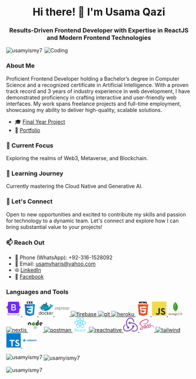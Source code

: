 <h1 align="center">Hi there! 👋 I'm Usama Qazi</h1>
<h3 align="center">Results-Driven Frontend Developer with Expertise in ReactJS and Modern Frontend 
Technologies</h3>
<img align="right" alt="Coding" width="400" src="https://github.com/usamyismy7/usamyismy7/assets/67833697/44cfff94-0710-4931-a1ab-3b0a4c84f6d4">
<p align="left"> <img src="https://komarev.com/ghpvc/?username=usamyismy7&label=Profile%20views&color=0e75b6&style=flat" alt="usamyismy7" /> </p>

### About Me

Proficient Frontend Developer holding a Bachelor’s degree in Computer Science and a recognized certificate in Artificial 
Intelligence. With a proven track record and 3 years of industry experience in web development, I have demonstrated proficiency in crafting interactive and user-friendly web interfaces. My work spans freelance projects and full-time employment, showcasing my ability to deliver high-quality, scalable solutions.

- 🎓 [Final Year Project](https://cdc.cuiwah.edu.pk/Event/Project/5564)
- 💼 [Portfolio](https://bit.ly/usama-portfolio-projects)

### 🔭 Current Focus                                        

Exploring the realms of Web3, Metaverse, and Blockchain.

### 🌱 Learning Journey

Currently mastering the Cloud Native and Generative AI.

### 🚀 Let's Connect

Open to new opportunities and excited to contribute my skills and passion for technology to a dynamic team. Let's connect and explore how I can bring substantial value to your projects!

### 📫 Reach Out

- 📱 Phone (WhatsApp): +92-316-1528092
- 📧 Email: usamyharis@yahoo.com
- 🌐 [LinkedIn](https://www.linkedin.com/in/usamyismy7)
- 👥 [Facebook](https://www.facebook.com/usamyismy)                    

### Languages and Tools
<p align="left"> <a href="https://getbootstrap.com" target="_blank" rel="noreferrer"> <img src="https://raw.githubusercontent.com/devicons/devicon/master/icons/bootstrap/bootstrap-plain-wordmark.svg" alt="bootstrap" width="40" height="40"/> </a> <a href="https://www.w3schools.com/css/" target="_blank" rel="noreferrer"> <img src="https://raw.githubusercontent.com/devicons/devicon/master/icons/css3/css3-original-wordmark.svg" alt="css3" width="40" height="40"/> </a> <a href="https://www.docker.com/" target="_blank" rel="noreferrer"> <img src="https://raw.githubusercontent.com/devicons/devicon/master/icons/docker/docker-original-wordmark.svg" alt="docker" width="40" height="40"/> </a> <a href="https://expressjs.com" target="_blank" rel="noreferrer"> <img src="https://raw.githubusercontent.com/devicons/devicon/master/icons/express/express-original-wordmark.svg" alt="express" width="40" height="40"/> </a> <a href="https://firebase.google.com/" target="_blank" rel="noreferrer"> <img src="https://www.vectorlogo.zone/logos/firebase/firebase-icon.svg" alt="firebase" width="40" height="40"/> </a> <a href="https://git-scm.com/" target="_blank" rel="noreferrer"> <img src="https://www.vectorlogo.zone/logos/git-scm/git-scm-icon.svg" alt="git" width="40" height="40"/> </a> <a href="https://heroku.com" target="_blank" rel="noreferrer"> <img src="https://www.vectorlogo.zone/logos/heroku/heroku-icon.svg" alt="heroku" width="40" height="40"/> </a> <a href="https://www.w3.org/html/" target="_blank" rel="noreferrer"> <img src="https://raw.githubusercontent.com/devicons/devicon/master/icons/html5/html5-original-wordmark.svg" alt="html5" width="40" height="40"/> </a> <a href="https://developer.mozilla.org/en-US/docs/Web/JavaScript" target="_blank" rel="noreferrer"> <img src="https://raw.githubusercontent.com/devicons/devicon/master/icons/javascript/javascript-original.svg" alt="javascript" width="40" height="40"/> </a> <a href="https://www.mongodb.com/" target="_blank" rel="noreferrer"> <img src="https://raw.githubusercontent.com/devicons/devicon/master/icons/mongodb/mongodb-original-wordmark.svg" alt="mongodb" width="40" height="40"/> </a> <a href="https://nextjs.org/" target="_blank" rel="noreferrer"> <img src="https://cdn.worldvectorlogo.com/logos/nextjs-2.svg" alt="nextjs" width="40" height="40"/> </a> <a href="https://nodejs.org" target="_blank" rel="noreferrer"> <img src="https://raw.githubusercontent.com/devicons/devicon/master/icons/nodejs/nodejs-original-wordmark.svg" alt="nodejs" width="40" height="40"/> </a> <a href="https://postman.com" target="_blank" rel="noreferrer"> <img src="https://www.vectorlogo.zone/logos/getpostman/getpostman-icon.svg" alt="postman" width="40" height="40"/> </a> <a href="https://reactjs.org/" target="_blank" rel="noreferrer"> <img src="https://raw.githubusercontent.com/devicons/devicon/master/icons/react/react-original-wordmark.svg" alt="react" width="40" height="40"/> </a> <a href="https://reactnative.dev/" target="_blank" rel="noreferrer"> <img src="https://reactnative.dev/img/header_logo.svg" alt="reactnative" width="40" height="40"/> </a> <a href="https://redux.js.org" target="_blank" rel="noreferrer"> <img src="https://raw.githubusercontent.com/devicons/devicon/master/icons/redux/redux-original.svg" alt="redux" width="40" height="40"/> </a> <a href="https://sass-lang.com" target="_blank" rel="noreferrer"> <img src="https://raw.githubusercontent.com/devicons/devicon/master/icons/sass/sass-original.svg" alt="sass" width="40" height="40"/> </a> <a href="https://tailwindcss.com/" target="_blank" rel="noreferrer"> <img src="https://www.vectorlogo.zone/logos/tailwindcss/tailwindcss-icon.svg" alt="tailwind" width="40" height="40"/> </a> <a href="https://www.typescriptlang.org/" target="_blank" rel="noreferrer"> <img src="https://raw.githubusercontent.com/devicons/devicon/master/icons/typescript/typescript-original.svg" alt="typescript" width="40" height="40"/> </a> <a href="https://webpack.js.org" target="_blank" rel="noreferrer"> <img src="https://raw.githubusercontent.com/devicons/devicon/d00d0969292a6569d45b06d3f350f463a0107b0d/icons/webpack/webpack-original-wordmark.svg" alt="webpack" width="40" height="40"/> </a> </p>

<p><img align="left" src="https://github-readme-stats.vercel.app/api/top-langs?username=usamyismy7&show_icons=true&locale=en&layout=compact" alt="usamyismy7" /></p>

<p>&nbsp;<img align="center" src="https://github-readme-stats.vercel.app/api?username=usamyismy7&show_icons=true&locale=en" alt="usamyismy7" /></p>

<p><img align="center" src="https://github-readme-streak-stats.herokuapp.com/?user=usamyismy7&" alt="usamyismy7" /></p>
